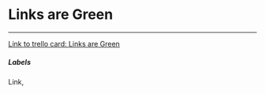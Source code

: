 # Links are Green



---

[Link to trello card: Links are Green](https://trello.com/c/ATG5KVl1)

##### Labels

Link, 